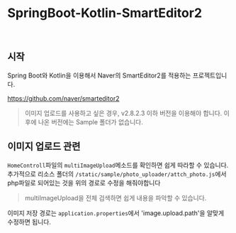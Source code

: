 # SpringBoot-Kotlin-SmartEditor2

<br>

## 시작
Spring Boot와 Kotlin을 이용해서 Naver의 SmartEditor2를 적용하는 프로젝트입니다.

https://github.com/naver/smarteditor2

> 이미지 업로드를 사용하고 싶은 경우, v2.8.2.3 이하 버전을 이용해야 합니다. 
> 이후에 나온 버전에는 Sample 폴더가 없습니다.

## 이미지 업로드 관련
`HomeControll`파일의 `multiImageUpload`메소드를 확인하면 쉽게 따라할 수 있습니다.
추가적으로 리소스 폴더의 `/static/sample/photo_uploader/attch_photo.js`에서 php파일로 되어있는 것을 위의 경로로 수정을 해줘야합니다
> multiImageUpload을 전체 검색하면 쉽게 내용을 파악할 수 있습니다.

이미지 저장 경로는 `application.properties`에서 'image.upload.path'을 알맞게 수정하면 됩니다.
